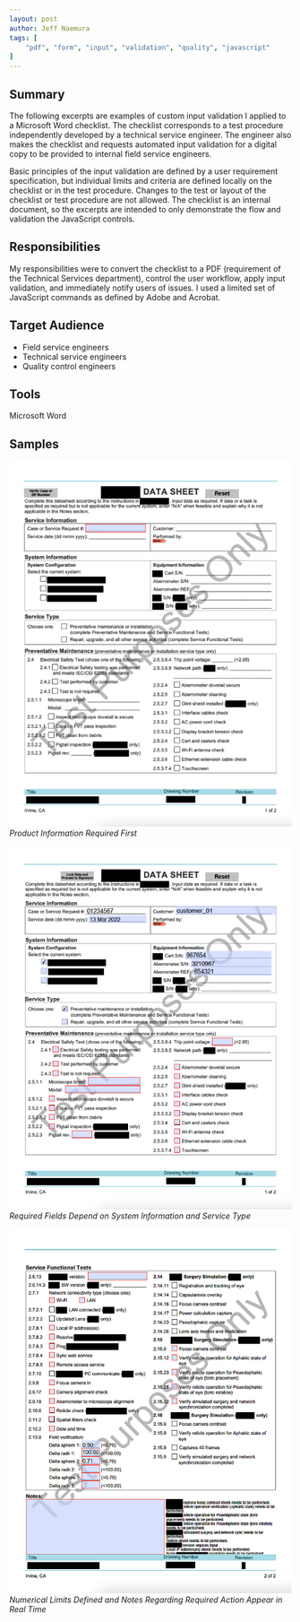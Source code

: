 ```yaml
---
layout: post
author: Jeff Naemura
tags: [
    "pdf", "form", "input", "validation", "quality", "javascript"
]
---
```


## Summary

The following excerpts are examples of custom input validation I applied to a Microsoft Word checklist. The checklist corresponds to a test procedure independently developed by a technical service engineer. The engineer also makes the checklist and requests automated input validation for a digital copy to be provided to internal field service engineers.

Basic principles of the input validation are defined by a user requirement specification, but individual limits and criteria are defined locally on the checklist or in the test procedure. Changes to the test or layout of the checklist or test procedure are not allowed. The checklist is an internal document, so the excerpts are intended to only demonstrate the flow and validation the JavaScript controls.

## Responsibilities

My responsibilities were to convert the checklist to a PDF (requirement of the Technical Services department), control the user workflow, apply input validation, and immediately notify users of issues. I used a limited set of JavaScript commands as defined by Adobe and Acrobat.

## Target Audience

* Field service engineers
* Technical service engineers
* Quality control engineers

## Tools

Microsoft Word

## Samples

![Blank Form](/images/form_01.png)
*Product Information Required First*

![Required Fields Conditional to Prior Selections](/images/form_02.png)
*Required Fields Depend on System Information and Service Type*

![Numerical Limits Defined and Notes on Required Actions](/images/form_03.png)
*Numerical Limits Defined and Notes Regarding Required Action Appear in Real Time*
